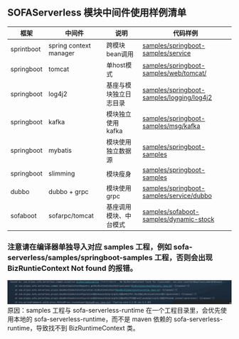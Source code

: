## SOFAServerless 模块中间件使用样例清单

| 框架         | 中间件                    | 说明           | 代码样例                                                                                                                                            |
|------------|------------------------|--------------|-------------------------------------------------------------------------------------------------------------------------------------------------|
| sprintboot | spring context manager | 跨模块bean调用    | [samples/springboot-samples/service](https://github.com/sofastack/sofa-serverless/tree/master/samples/springboot-samples/service)               |  
| springboot | tomcat                 | 单host模式      | [samples/springboot-samples/web/tomcat/](https://github.com/sofastack-guides/springboot-samples/tree/master/samples/web/tomcat)                 | 
| springboot | log4j2                 | 基座与模块独立日志目录  | [samples/springboot-samples/logging/log4j2](https://github.com/sofastack/sofa-serverless/tree/master/samples/springboot-samples/logging/log4j2) |
| springboot | kafka                  | 模块独立使用 kafka | [samples/springboot-samples/msg/kafka](https://github.com/sofastack/sofa-serverless/tree/master/samples/springboot-samples/msg/kafka/)          |
| springboot | mybatis                | 模块使用独立数据源    | [samples/springboot-samples](https://github.com/sofastack/sofa-serverless/tree/master/samples/springboot-samples/db/mybatis)                    |
| springboot | slimming               | 模块瘦身         | [samples/springboot-samples](https://github.com/sofastack/sofa-serverless/tree/master/samples/springboot-samples/slimming/log4j2)               |
| dubbo      | dubbo + grpc           | 模块使用 grpc    | [samples/springboot-samples/service/dubbo](https://github.com/sofastack/sofa-serverless/tree/master/samples/dubbo-samples/rpc/grpc)             |
| sofaboot   | sofarpc/tomcat         | 基座调用模块、中台模式  | [samples/sofaboot-samples/dynamic-stock](https://github.com/sofastack/sofa-serverless/tree/master/samples/sofaboot-samples/dynamic-stock)       |                                                                                                    |
### 注意请在编译器单独导入对应 samples 工程，例如 sofa-serverless/samples/springboot-samples 工程，否则会出现 BizRuntieContext Not found 的报错。
![biz runtime context not found](bizruntimecontext_not_found.png)
原因：samples 工程与 sofa-serverless-runtime 在一个工程目录里，会优先使用本地的 sofa-serverless-runtime，而不是 maven 依赖的 sofa-serverless-runtime，导致找不到 BizRuntimeContext 类。
